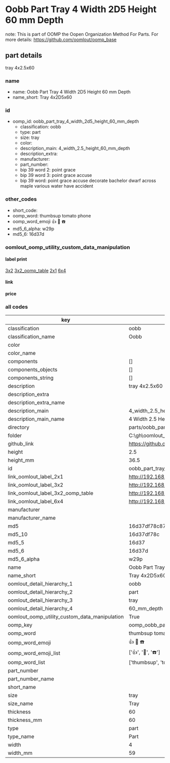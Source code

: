 # Oobb Part Tray 4 Width 2D5 Height 60 mm Depth  

note: This is part of OOMP the Oopen Organization Method For Parts. For more details: https://github.com/oomlout/oomp_base

##  part details
  



tray 4x2.5x60



### name
* name: Oobb Part Tray 4 Width 2D5 Height 60 mm Depth
* name_short: Tray 4x2D5x60 
### id
* oomp_id: oobb_part_tray_4_width_2d5_height_60_mm_depth
  * classification: oobb
  * type: part
  * size: tray
  * color: 
  * description_main: 4_width_2.5_height_60_mm_depth
  * description_extra: 
  * manufacturer: 
  * part_number: 
  * bip 39 word 2: point grace
  * bip 39 word 3: point grace accuse
  * bip 39 word: point grace accuse decorate bachelor dwarf across maple various water have accident

### other_codes
* short_code: 
* oomp_word: thumbsup tomato phone
* oomp_word_emoji :thumbsup: :tomato: :phone:
* md5_6_alpha: w29p
* md5_6: 16d37d






### oomlout_oomp_utility_custom_data_manipulation
#### label print
[3x2](http://192.168.1.245:1112/?label=oomp%20w29p)
[3x2_oomp_table](http://192.168.1.108:1112/?label=oomp%20w29p)
[2x1](http://192.168.1.242:1112/?label=oomp%20w29p)
[6x4](http://192.168.1.55:1112/?label=oomp%20w29p)    

#### link

                              

#### price







### all codes 
| key | value |  
| --- | --- |  
| classification | oobb |  
| classification_name | Oobb |  
| color |  |  
| color_name |  |  
| components | [] |  
| components_objects | [] |  
| components_string | [] |  
| description | tray 4x2.5x60 |  
| description_extra |  |  
| description_extra_name |  |  
| description_main | 4_width_2.5_height_60_mm_depth |  
| description_main_name | 4 Width 2.5 Height 60 mm Depth |  
| directory | parts/oobb_part_tray_4_width_2d5_height_60_mm_depth |  
| folder | C:\gh\oomlout_oobb_version_4_generated_parts\parts\oobb_part_tray_4_width_2d5_height_60_mm_depth |  
| github_link | https://github.com/oomlout/oomlout_oomp_part_src/tree/main/parts/oobb_part_tray_4_width_2d5_height_60_mm_depth |  
| height | 2.5 |  
| height_mm | 36.5 |  
| id | oobb_part_tray_4_width_2d5_height_60_mm_depth |  
| link_oomlout_label_2x1 | http://192.168.1.242:1112/?label=oomp%20w29p |  
| link_oomlout_label_3x2 | http://192.168.1.245:1112/?label=oomp%20w29p |  
| link_oomlout_label_3x2_oomp_table | http://192.168.1.108:1112/?label=oomp%20w29p |  
| link_oomlout_label_6x4 | http://192.168.1.55:1112/?label=oomp%20w29p |  
| manufacturer |  |  
| manufacturer_name |  |  
| md5 | 16d37df78c8780491288939003595d3a |  
| md5_10 | 16d37df78c |  
| md5_5 | 16d37 |  
| md5_6 | 16d37d |  
| md5_6_alpha | w29p |  
| name | Oobb Part Tray 4 Width 2D5 Height 60 mm Depth |  
| name_short | Tray 4x2D5x60  |  
| oomlout_detail_hierarchy_1 | oobb |  
| oomlout_detail_hierarchy_2 | part |  
| oomlout_detail_hierarchy_3 | tray |  
| oomlout_detail_hierarchy_4 | 60_mm_depth |  
| oomlout_oomp_utility_custom_data_manipulation | True |  
| oomp_key | oomp_oobb_part_tray_4_width_2d5_height_60_mm_depth |  
| oomp_word | thumbsup tomato phone |  
| oomp_word_emoji | :thumbsup: :tomato: :phone: |  
| oomp_word_emoji_list | [':thumbsup:', ':tomato:', ':phone:'] |  
| oomp_word_list | ['thumbsup', 'tomato', 'phone'] |  
| part_number |  |  
| part_number_name |  |  
| short_name |  |  
| size | tray |  
| size_name | Tray |  
| thickness | 60 |  
| thickness_mm | 60 |  
| type | part |  
| type_name | Part |  
| width | 4 |  
| width_mm | 59 |  
